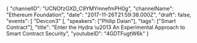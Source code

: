 {
    "channelID": "UCNOfzGXD_C9YMYmnefmPH0g",
    "channelName": "Ethereum Foundation",
    "date": "2017-11-26T21:59:38.000Z",
    "draft": false,
    "events": [
        "Devcon3"
    ],
    "speakers": ["Philip Daian"],
    "tags": ["Smart Contract"],
    "title": "Enter the Hydra \u2013 An Experimental Approach to Smart Contract Security",
    "youtubeID": "4GDTFugtW6k"
}
